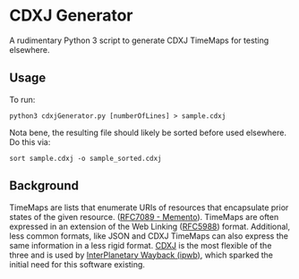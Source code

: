 # CDXJ Generator

A rudimentary Python 3 script to generate CDXJ TimeMaps for testing elsewhere. 

## Usage

To run:

    python3 cdxjGenerator.py [numberOfLines] > sample.cdxj

Nota bene, the resulting file should likely be sorted before used elsewhere. Do this via:

    sort sample.cdxj -o sample_sorted.cdxj

## Background
TimeMaps are lists that enumerate URIs of resources that encapsulate prior states of the given resource. ([RFC7089 - Memento](https://tools.ietf.org/html/rfc7089)). TimeMaps are often expressed in an extension of the Web Linking ([RFC5988](https://tools.ietf.org/html/rfc5988)) format. Additional, less common formats, like JSON and CDXJ TimeMaps can also express the same information in a less rigid format. [CDXJ](https://github.com/oduwsdl/ORS/wiki/CDXJ) is the most flexible of the three and is used by [InterPlanetary Wayback (ipwb)](https://github.com/oduwsdl/ipwb), which sparked the initial need for this software existing.
